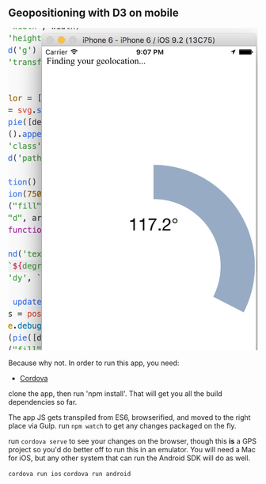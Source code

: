 ## Geopositioning with D3 on mobile

![](https://raw.githubusercontent.com/maxArturo/d3_mobile/master/screenshot.png)

Because why not. In order to run this app, you need:

- [Cordova](https://cordova.apache.org/)

clone the app, then run 'npm install'. That will get you all the build dependencies so far.

The app JS gets transpiled from ES6, browserified, and moved to the right place via Gulp. run `npm watch` to get any changes packaged on the fly.

run `cordova serve` to see your changes on the browser, though this **is** a GPS project so you'd do better off to run this in an emulator. You will need a Mac for iOS, but any other system that can run the Android SDK will do as well.

`cordova run ios`
`cordova run android`
